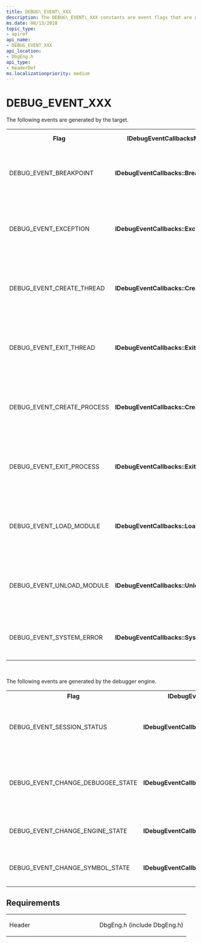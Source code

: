 ```yaml
---
title: DEBUG\_EVENT\_XXX
description: The DEBUG\_EVENT\_XXX constants are event flags that are generated by the target. 
ms.date: 08/13/2018
topic_type:
- apiref
api_name:
- DEBUG_EVENT_XXX
api_location:
- DbgEng.h
api_type:
- HeaderDef
ms.localizationpriority: medium
---
```


# DEBUG\_EVENT\_XXX

The following events are generated by the target.

<table>
<tr>
<th>Flag</th>
<th>IDebugEventCallbacksMethod </th>
<th>Event Description</th>
</tr>
<tr>
<td>
<p>DEBUG_EVENT_BREAKPOINT</p>
</td>
<td>
<p><b>IDebugEventCallbacks::Breakpoint</b></p>
</td>
<td>
<p>A breakpoint exception occurred in the target.</p>
</td>
</tr>
<tr>
<td>
<p>DEBUG_EVENT_EXCEPTION</p>
</td>
<td>
<p><b>IDebugEventCallbacks::Exception</b></p>
</td>
<td>
<p>An exception debugging event occurred in the target.</p>
</td>
</tr>
<tr>
<td>
<p>DEBUG_EVENT_CREATE_THREAD</p>
</td>
<td>
<p><b>IDebugEventCallbacks::CreateThread</b></p>
</td>
<td>
<p>A create-thread debugging event occurred in the target.</p>
</td>
</tr>
<tr>
<td>
<p>DEBUG_EVENT_EXIT_THREAD</p>
</td>
<td>
<p><b>IDebugEventCallbacks::ExitThread</b></p>
</td>
<td>
<p>An exit-thread debugging event occurred in the target.</p>
</td>
</tr>
<tr>
<td>
<p>DEBUG_EVENT_CREATE_PROCESS</p>
</td>
<td>
<p><b>IDebugEventCallbacks::CreateProcess</b></p>
</td>
<td>
<p>A create-process debugging event occurred in the target.</p>
</td>
</tr>
<tr>
<td>
<p>DEBUG_EVENT_EXIT_PROCESS</p>
</td>
<td>
<p><b>IDebugEventCallbacks::ExitProcess</b></p>
</td>
<td>
<p>An exit-process debugging event occurred in the target.</p>
</td>
</tr>
<tr>
<td>
<p>DEBUG_EVENT_LOAD_MODULE</p>
</td>
<td>
<p><b>IDebugEventCallbacks::LoadModule</b></a></p>
</td>
<td>
<p>A module-load debugging event occurred in the target.</p>
</td>
</tr>
<tr>
<td>
<p>DEBUG_EVENT_UNLOAD_MODULE</p>
</td>
<td>
<p><b>IDebugEventCallbacks::UnloadModule</b></a></p>
</td>
<td>
<p>A module-unload debugging event occurred in the target.</p>
</td>
</tr>
<tr>
<td>
<p>DEBUG_EVENT_SYSTEM_ERROR</p>
</td>
<td>
<p><b>IDebugEventCallbacks::SystemError</b></a></p>
</td>
<td>
<p>A system error occurred in the target.</p>
</td>
</tr>
</table>
<p> </p>
<p>The following events are generated by the debugger engine.</p>
<table>
<tr>
<th>Flag</th>
<th>IDebugEventCallbacksMethod </th>
<th>Description</th>
</tr>
<tr>
<td>
<p>DEBUG_EVENT_SESSION_STATUS</p>
</td>
<td>
<p><b>IDebugEventCallbacks::SessionStatus</b></p>
</td>
<td>
<p>A change has occurred in the session status.</p>
</td>
</tr>
<tr>
<td>
<p>DEBUG_EVENT_CHANGE_DEBUGGEE_STATE</p>
</td>
<td>
<p><b>IDebugEventCallbacks::ChangeDebuggeeState</b></p>
</td>
<td>
<p>The engine has made or detected a change in the target status.</p>
</td>
</tr>
<tr>
<td>
<p>DEBUG_EVENT_CHANGE_ENGINE_STATE</p>
</td>
<td>
<p><b>IDebugEventCallbacks::ChangeEngineState</b></a></p>
</td>
<td>
<p>The engine state has changed.</p>
</td>
</tr>
<tr>
<td>
<p>DEBUG_EVENT_CHANGE_SYMBOL_STATE</p>
</td>
<td>
<p><b>IDebugEventCallbacks::ChangeSymbolState</b></a></p>
</td>
<td>
<p>The symbol state has changed.</p>
</td>
</tr>
</table>

## Requirements

<table>
<colgroup>
<col width="50%" />
<col width="50%" />
</colgroup>
<tbody>
<tr class="odd">
<td align="left"><p>Header</p></td>
<td align="left">DbgEng.h (include DbgEng.h)</td>
</tr>
</tbody>
</table>

 

 





